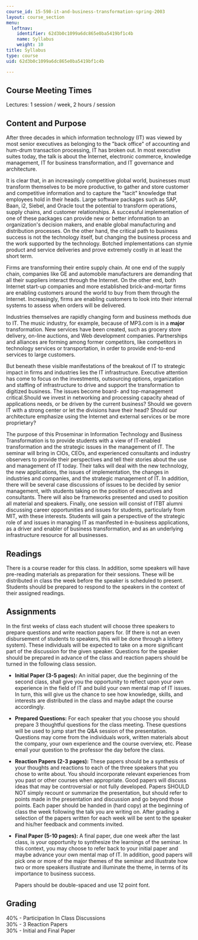 ```yaml
---
course_id: 15-598-it-and-business-transformation-spring-2003
layout: course_section
menu:
  leftnav:
    identifier: 62d3b0c1099a6dc865e0ba5419bf1c4b
    name: Syllabus
    weight: 10
title: Syllabus
type: course
uid: 62d3b0c1099a6dc865e0ba5419bf1c4b

---
```


Course Meeting Times
--------------------

Lectures: 1 session / week, 2 hours / session

Content and Purpose
-------------------

After three decades in which information technology (IT) was viewed by most senior executives as belonging to the "back office" of accounting and hum-drum transaction processing, IT has broken out. In most executive suites today, the talk is about the Internet, electronic commerce, knowledge management, IT for business transformation, and IT governance and architecture.

It is clear that, in an increasingly competitive global world, businesses must transform themselves to be more productive, to gather and store customer and competitive information and to capture the "tacit" knowledge that employees hold in their heads. Large software packages such as SAP, Baan, i2, Siebel, and Oracle tout the potential to transform operations, supply chains, and customer relationships. A successful implementation of one of these packages can provide new or better information to an organization's decision makers, and enable global manufacturing and distribution processes. On the other hand, the critical path to business success is not the technology itself, but changing the business process and the work supported by the technology. Botched implementations can stymie product and service deliveries and prove extremely costly in at least the short term.

Firms are transforming their entire supply chain. At one end of the supply chain, companies like GE and automobile manufacturers are demanding that all their suppliers interact through the Internet. On the other end, both Internet start-up companies and more established brick-and-mortar firms are enabling customers around the world to buy from them through the Internet. Increasingly, firms are enabling customers to look into their internal systems to assess when orders will be delivered.

Industries themselves are rapidly changing form and business methods due to IT. The music industry, for example, because of MP3.com is in a **major** transformation. New services have been created, such as grocery store delivery, on-line auctions, and Web development companies. Partnerships and alliances are forming among former competitors, like competitors in technology services or transportation, in order to provide end-to-end services to large customers.

But beneath these visible manifestations of the breakout of IT to strategic impact in firms and industries lies the IT infrastructure. Executive attention has come to focus on the investments, outsourcing options, organization and staffing of infrastructure to drive and support the transformation to digitized business. The issues become board- and top-management critical.Should we invest in networking and processing capacity ahead of applications needs, or be driven by the current business? Should we govern IT with a strong center or let the divisions have their head? Should our architecture emphasize using the Internet and external services or be more proprietary?

The purpose of this Proseminar in Information Technology and Business Transformation is to provide students with a view of IT-enabled transformation and the strategic issues in the management of IT. The seminar will bring in CIOs, CEOs, and experienced consultants and industry observers to provide their perspectives and tell their stories about the use and management of IT today. Their talks will deal with the new technology, the new applications, the issues of implementation, the changes in industries and companies, and the strategic management of IT. In addition, there will be several case discussions of issues to be decided by senior management, with students taking on the position of executives and consultants. There will also be frameworks presented and used to position all material and speakers. Finally, one session will consist of ITBT alumni discussing career opportunities and issues for students, particularly from MIT, with these interests. Students will gain a perspective of the strategic role of and issues in managing IT as manifested in e-business applications, as a driver and enabler of business transformation, and as an underlying infrastructure resource for all businesses.

Readings
--------

There is a course reader for this class. In addition, some speakers will have pre-reading materials as preparation for their sessions. These will be distributed in class the week before the speaker is scheduled to present. Students should be prepared to respond to the speakers in the context of their assigned readings.

Assignments
-----------

In the first weeks of class each student will choose three speakers to prepare questions and write reaction papers for. (If there is not an even disbursement of students to speakers, this will be done through a lottery system). These individuals will be expected to take on a more significant part of the discussion for the given speaker. Questions for the speaker should be prepared in advance of the class and reaction papers should be turned in the following class session.

*   **Initial Paper (3-5 pages):** An initial paper, due the beginning of the second class, shall give you the opportunity to reflect upon your own experience in the field of IT and build your own mental map of IT issues. In turn, this will give us the chance to see how knowledge, skills, and interests are distributed in the class and maybe adapt the course accordingly.
*   **Prepared Questions:** For each speaker that you choose you should prepare 3 thoughtful questions for the class meeting. These questions will be used to jump start the Q&A session of the presentation. Questions may come from the individuals work, written materials about the company, your own experience and the course overview, etc. Please email your question to the professor the day before the class.
*   **Reaction Papers (2-3 pages):** These papers should be a synthesis of your thoughts and reactions to each of the three speakers that you chose to write about. You should incorporate relevant experiences from you past or other courses when appropriate. Good papers will discuss ideas that may be controversial or not fully developed. Papers SHOULD NOT simply recount or summarize the presentation, but should refer to points made in the presentation and discussion and go beyond those points. Each paper should be handed in (hard copy) at the beginning of class the week following the talk you are writing on. After grading a selection of the papers written for each week will be sent to the speaker and his/her feedback and comments invited.
*   **Final Paper (5-10 pages):** A final paper, due one week after the last class, is your opportunity to synthesize the learnings of the seminar. In this context, you may choose to refer back to your initial paper and maybe advance your own mental map of IT. In addition, good papers will pick one or more of the major themes of the seminar and illustrate how two or more speakers illustrate and illuminate the theme, in terms of its importance to business success.  
      
    Papers should be double-spaced and use 12 point font.

Grading
-------

40% - Participation In Class Discussions  
30% - 3 Reaction Papers  
30% - Initial and Final Paper